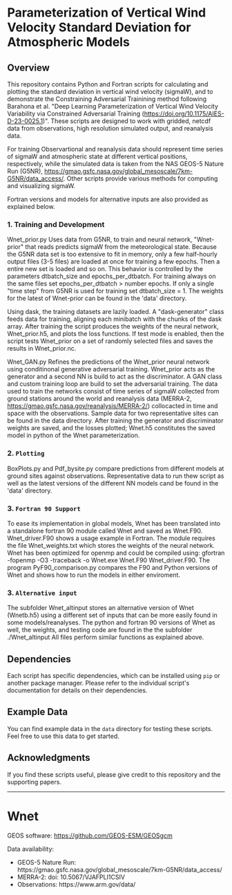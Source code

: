 

# Parameterization of Vertical Wind Velocity Standard Deviation for Atmospheric Models

## Overview

This repository contains Python and Fortran scripts for calculating and plotting the standard deviation in vertical wind velocity (sigmaW), and to demonstrate the Constraining Adversarial Trainining method following Barahona et al. "Deep Learning Parameterization of Vertical Wind Velocity Variability via Constrained Adversarial Training (https://doi.org/10.1175/AIES-D-23-0025.1)". These scripts are designed to work with gridded, netcdf data from observations, high resolution simulated output, and reanalysis data. 

For training Observartional and reanalysis data should represent time series of sigmaW and atmospheric state  at different vertical positions, respectively, while the simulated data is taken from the NAS GEOS-5 Nature Run (G5NR), https://gmao.gsfc.nasa.gov/global_mesoscale/7km-G5NR/data_access/. Other scripts provide various methods for computing and visualizing sigmaW.

Fortran versions and models for alternative inputs are also provided as explained below. 

### 1. Training and Development

Wnet_prior.py Uses data from G5NR, to train and neural network, "Wnet-prior" that reads predicts sigmaW from the meteorological state. Because the G5NR data set is too extensive to fit in memory, only a few half-hourly output files (3-5 files) are loaded at once for training a few epochs. Then a entire new set is loaded and so on. This behavior is controlled by the parameters dtbatch_size and epochs_per_dtbatch. For training always on the same files set epochs_per_dtbatch > number epochs. If only a single "time step" from G5NR is used for training set dtbatch_size = 1. The weights for the latest of Wnet-prior can be found in the 'data' directory.   

Using dask, the training datasets are lazily loaded. A "dask-generator" class feeds data for training, aligning each minibatch with the chunks of the dask array.  After training the script produces the weights of the neural network, Wnet_prior.h5, and plots the loss functions. If test mode is enabled, then the script tests Wnet_prior on a set of randomly selected files and saves the results in Wnet_prior.nc.

Wnet_GAN.py Refines the predictions of the Wnet_prior neural network using conditinonal generative adversarial training. Wnet_prior acts as the generator and a second NN is build to act as the discriminator. A GAN class and custom training loop are build to set the adversarial training. The data used to train the networks consist of time series of sigmaW collected from ground stations around the world and reanalysis data (MERRA-2, https://gmao.gsfc.nasa.gov/reanalysis/MERRA-2/) collocacted in time and space with the observations. Sample data for two representative sites can be found in the data directory. After training the generator and discriminator weights are saved, and the losses plotted; Wnet.h5 constitutes the saved model in python of the Wnet parameterization.  


### 2. `Plotting`

BoxPlots.py and Pdf_bysite.py compare predictions from different models at ground sites against observations. Representative data to run thew script as well as the latest versions of the different NN models cand be found in the 'data' directory.  


### 3. `Fortran 90 Support`

To ease its implementation in global models, Wnet has been translated into a standalone fortran 90 module called Wnet and saved as Wnet.F90. Wnet_driver.F90 shows a usage example in Fortran. The module requires the file Wnet_weights.txt which stores the weights of the neural network. Wnet has been optimized for openmp and could be compiled using: gfortran -fopenmp -O3 -traceback -o Wnet.exe Wnet.F90 Wnet_driver.F90. The program PyF90_comparison.py compares the F90 and Python versions of Wnet and shows how to run the models in either enviroment.

### 3. `Alternative input`
The subfolder Wnet_altinput stores an alternative version of Wnet (Wnetb.h5) using a different set of inputs that can be more easily found in some models/reanalyses. The python and fortran 90 versions of Wnet as well, the weights, and testing code are found in the the subfolder ./Wnet_altinput 
All files perform similar functions as explained above.  

## Dependencies

Each script has specific dependencies, which can be installed using `pip` or another package manager. Please refer to the individual script's documentation for details on their dependencies. 

## Example Data

You can find example data in the `data` directory for testing these scripts. Feel free to use this data to get started.


## Acknowledgments

If you find these scripts useful, please give credit to this repository and the supporting papers.

---

# Wnet

GEOS software: https://github.com/GEOS-ESM/GEOSgcm

Data availability:
<ul>
<li>GEOS-5 Nature Run: https://gmao.gsfc.nasa.gov/global_mesoscale/7km-G5NR/data_access/
<li>MERRA-2: doi: 10.5067/VJAFPLI1CSIV
<li>Observations: https://www.arm.gov/data/
